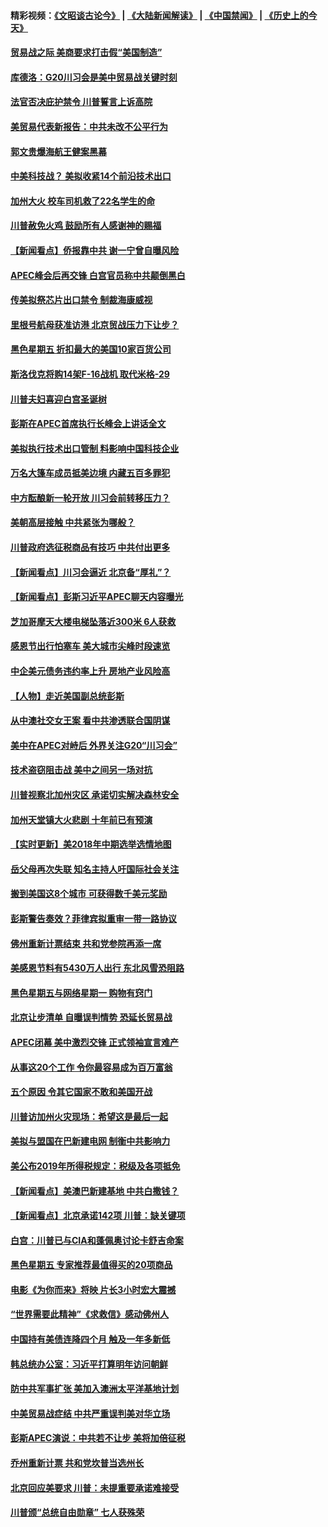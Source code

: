 #### 精彩视频：[《文昭谈古论今》](https://github.com/gfw-breaker/wenzhao/blob/master/README.md?t=11211231) | [《大陆新闻解读》](https://github.com/gfw-breaker/ntdtv-comedy/blob/master/README.md?t=11211231) | [《中国禁闻》](https://github.com/gfw-breaker/ntdtv-news/blob/master/README.md?t=11211231) | [《历史上的今天》](https://github.com/gfw-breaker/today-in-history/blob/master/README.md?t=11211231) 

#### [贸易战之际 美商要求打击假“美国制造”](../pages/nsc412/n10865759.md?t=11211231) 

#### [库德洛：G20川习会是美中贸易战关键时刻](../pages/nsc412/n10864773.md?t=11211231) 

#### [法官否决庇护禁令 川普誓言上诉高院](../pages/nsc412/n10865013.md?t=11211231) 

#### [美贸易代表新报告：中共未改不公平行为](../pages/nsc412/n10865131.md?t=11211231) 

#### [郭文贵爆海航王健案黑幕](../pages/nsc412/n10865106.md?t=11211231) 

#### [中美科技战？ 美拟收紧14个前沿技术出口](../pages/nsc412/n10864753.md?t=11211231) 

#### [加州大火 校车司机救了22名学生的命](../pages/nsc412/n10864771.md?t=11211231) 

#### [川普赦免火鸡 鼓励所有人感谢神的赐福](../pages/nsc412/n10864662.md?t=11211231) 

#### [【新闻看点】侨报靠中共 谢一宁曾自曝风险](../pages/nsc412/n10864543.md?t=11211231) 

#### [APEC峰会后再交锋 白宫官员称中共颠倒黑白](../pages/nsc412/n10864695.md?t=11211231) 

#### [传美拟祭芯片出口禁令 制裁海康威视](../pages/nsc412/n10864457.md?t=11211231) 

#### [里根号航母获准访港 北京贸战压力下让步？](../pages/nsc412/n10864106.md?t=11211231) 

#### [黑色星期五 折扣最大的美国10家百货公司](../pages/nsc412/n10864377.md?t=11211231) 

#### [斯洛伐克将购14架F-16战机 取代米格-29](../pages/nsc412/n10864268.md?t=11211231) 

#### [川普夫妇喜迎白宫圣诞树](../pages/nsc412/n10862682.md?t=11211231) 

#### [彭斯在APEC首席执行长峰会上讲话全文](../pages/nsc412/n10862507.md?t=11211231) 

#### [美拟执行技术出口管制 料影响中国科技企业](../pages/nsc412/n10862505.md?t=11211231) 

#### [万名大篷车成员抵美边境 内藏五百多罪犯](../pages/nsc412/n10862566.md?t=11211231) 

#### [中方酝酿新一轮开放 川习会前转移压力？](../pages/nsc412/n10862118.md?t=11211231) 

#### [美朝高层接触 中共紧张为哪般？](../pages/nsc412/n10862181.md?t=11211231) 

#### [川普政府选征税商品有技巧 中共付出更多](../pages/nsc412/n10862436.md?t=11211231) 

#### [【新闻看点】川习会逼近 北京备“厚礼”？](../pages/nsc412/n10862214.md?t=11211231) 

#### [【新闻看点】彭斯习近平APEC聊天内容曝光](../pages/nsc412/n10862108.md?t=11211231) 

#### [芝加哥摩天大楼电梯坠落近300米 6人获救](../pages/nsc412/n10862160.md?t=11211231) 

#### [感恩节出行怕塞车 美大城市尖峰时段速览](../pages/nsc412/n10861984.md?t=11211231) 

#### [中企美元债务违约率上升 房地产业风险高](../pages/nsc412/n10862050.md?t=11211231) 

#### [【人物】走近美国副总统彭斯](../pages/nsc412/n10793797.md?t=11211231) 

#### [从中澳社交女王案 看中共渗透联合国阴谋](../pages/nsc412/n10860190.md?t=11211231) 

#### [美中在APEC对峙后 外界关注G20“川习会”](../pages/nsc412/n10861219.md?t=11211231) 

#### [技术盗窃阻击战 美中之间另一场对抗](../pages/nsc412/n10860691.md?t=11211231) 

#### [川普视察北加州灾区  承诺切实解决森林安全](../pages/nsc412/n10861010.md?t=11211231) 

#### [加州天堂镇大火悲剧 十年前已有预演](../pages/nsc412/n10860446.md?t=11211231) 

#### [【实时更新】美2018年中期选举选情地图](../pages/nsc412/n10834279.md?t=11211231) 

#### [岳父母再次失联 知名主持人吁国际社会关注](../pages/nsc412/n10860364.md?t=11211231) 

#### [搬到美国这8个城市 可获得数千美元奖励](../pages/nsc412/n10855624.md?t=11211231) 

#### [彭斯警告奏效？菲律宾拟重审一带一路协议](../pages/nsc412/n10859795.md?t=11211231) 

#### [佛州重新计票结束 共和党参院再添一席](../pages/nsc412/n10860214.md?t=11211231) 

#### [美感恩节料有5430万人出行 东北风雪恐阻路](../pages/nsc412/n10860008.md?t=11211231) 

#### [黑色星期五与网络星期一 购物有窍门](../pages/nsc412/n10858837.md?t=11211231) 

#### [北京让步清单 自曝误判情势 恐延长贸易战](../pages/nsc412/n10859763.md?t=11211231) 

#### [APEC闭幕 美中激烈交锋 正式领袖宣言难产](../pages/nsc412/n10859544.md?t=11211231) 

#### [从事这20个工作 令你最容易成为百万富翁](../pages/nsc412/n10855513.md?t=11211231) 

#### [五个原因 令其它国家不敢和美国开战](../pages/nsc412/n10858519.md?t=11211231) 

#### [川普访加州火灾现场：希望这是最后一起](../pages/nsc412/n10859059.md?t=11211231) 

#### [美拟与盟国在巴新建电网 制衡中共影响力](../pages/nsc412/n10859057.md?t=11211231) 

#### [美公布2019年所得税规定：税级及各项抵免](../pages/nsc412/n10858852.md?t=11211231) 

#### [【新闻看点】美澳巴新建基地 中共白撒钱？](../pages/nsc412/n10858636.md?t=11211231) 

#### [【新闻看点】北京承诺142项 川普：缺关键项](../pages/nsc412/n10858513.md?t=11211231) 

#### [白宫：川普已与CIA和蓬佩奥讨论卡舒吉命案](../pages/nsc412/n10858517.md?t=11211231) 

#### [黑色星期五 专家推荐最值得买的20项商品](../pages/nsc412/n10858552.md?t=11211231) 

#### [电影《为你而来》将映 片长3小时宏大震撼](../pages/nsc412/n10858320.md?t=11211231) 

#### [“世界需要此精神”《求救信》感动佛州人](../pages/nsc412/n10857595.md?t=11211231) 

#### [中国持有美债连降四个月 触及一年多新低](../pages/nsc412/n10858378.md?t=11211231) 

#### [韩总统办公室：习近平打算明年访问朝鲜](../pages/nsc412/n10858325.md?t=11211231) 

#### [防中共军事扩张 美加入澳洲太平洋基地计划](../pages/nsc412/n10858258.md?t=11211231) 

#### [中美贸易战症结 中共严重误判美对华立场](../pages/nsc412/n10857352.md?t=11211231) 

#### [彭斯APEC演说：中共若不让步 美将加倍征税](../pages/nsc412/n10858071.md?t=11211231) 

#### [乔州重新计票 共和党坎普当选州长](../pages/nsc412/n10857784.md?t=11211231) 

#### [北京回应美要求 川普：未提重要承诺难接受](../pages/nsc412/n10857142.md?t=11211231) 

#### [川普颁“总统自由勋章” 七人获殊荣](../pages/nsc412/n10857652.md?t=11211231) 

